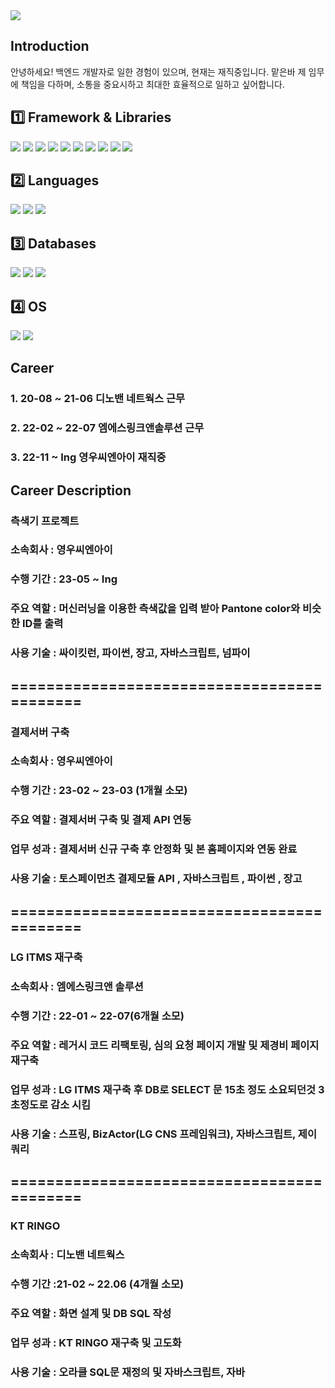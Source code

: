 <img src="https://capsule-render.vercel.app/api?type=slice&color=random&height=200&section=header&text=MCK0819&fontSize=90" />

## Introduction
안녕하세요! 백엔드 개발자로 일한 경험이 있으며, 현재는 재직중입니다.
맡은바 제 임무에 책임을 다하며, 소통을 중요시하고 최대한 효율적으로 일하고 싶어합니다.


## 1️⃣ Framework & Libraries
<img src="https://img.shields.io/badge/Django-092E20?style=flat&logo=Django&logoColor=white"/> <img src="https://img.shields.io/badge/Selenium-43B02A?style=flat&logo=selenium&logoColor=white"/> <img src="https://img.shields.io/badge/Celery-37814A?style=flat&logo=celery&logoColor=white"/> <img src="https://img.shields.io/badge/Numpy-013243?style=flat&logo=numpy&logoColor=white"/>
<img src="https://img.shields.io/badge/Pandas-150458?style=flat&logo=pandas&logoColor=white"/> <img src="https://img.shields.io/badge/Jupyter-F37626?style=flat&logo=jupyter&logoColor=white"/> <img src="https://img.shields.io/badge/Pycharm-000000?style=flat&logo=pycharm&logoColor=white"/>
<img src="https://img.shields.io/badge/Eclipse-2C2255?style=flat&logo=eclipseide&logoColor=white"/> <img src="https://img.shields.io/badge/VSCODE-007ACC?style=flat&logo=visualstudiocode&logoColor=white"/> <img src="https://img.shields.io/badge/Spring-6DB33F?style=flat&logo=Spring&logoColor=white"/>

## 2️⃣ Languages
<img src="https://img.shields.io/badge/Python-3776AB?style=flat&logo=Python&logoColor=white"/> <img src="https://img.shields.io/badge/Java-6DB33F?style=flat&logo=Java&logoColor=white"/> <img src="https://img.shields.io/badge/JavaScript-F7DF1E?style=flat&logo=javascript&logoColor=white"/>

## 3️⃣ Databases
<img src="https://img.shields.io/badge/Mysql-4479A1?style=flat&logo=mysql&logoColor=white"/> <img src="https://img.shields.io/badge/PostgreSQL-4169E1?style=flat&logo=postgresql&logoColor=white"/> <img src="https://img.shields.io/badge/Oracle-F80000?style=flat&logo=oracle&logoColor=white"/>

## 4️⃣ OS
<img src="https://img.shields.io/badge/Windows-0078D6?style=flat&logo=windows10&logoColor=white"/> <img src="https://img.shields.io/badge/MacOS-000000?style=flat&logo=macos&logoColor=white"/>

## Career
### 1. 20-08 ~ 21-06 디노밴 네트웍스 근무
### 2. 22-02 ~ 22-07 엠에스링크앤솔루션 근무
### 3. 22-11 ~ Ing   영우씨엔아이 재직중

## Career Description

### 측색기 프로젝트
### 소속회사 : 영우씨엔아이
### 수행 기간 : 23-05 ~ Ing
### 주요 역할 : 머신러닝을 이용한 측색값을 입력 받아 Pantone color와 비슷한 ID를 출력
### 사용 기술 : 싸이킷런, 파이썬, 장고, 자바스크립트, 넘파이

## ===========================================

### 결제서버 구축
### 소속회사 : 영우씨엔아이
### 수행 기간 : 23-02 ~ 23-03 (1개월 소모)
### 주요 역할 : 결제서버 구축 및 결제 API 연동
### 업무 성과 : 결제서버 신규 구축 후 안정화 및 본 홈페이지와 연동 완료
### 사용 기술 : 토스페이먼츠 결제모듈 API , 자바스크립트 , 파이썬 , 장고

## ===========================================
### LG ITMS 재구축
### 소속회사 : 엠에스링크앤 솔루션
### 수행 기간 : 22-01 ~ 22-07(6개월 소모)
### 주요 역할 : 레거시 코드 리팩토링, 심의 요청 페이지 개발 및 제경비 페이지 재구축
### 업무 성과 : LG ITMS 재구축 후 DB로 SELECT 문 15초 정도 소요되던것 3초정도로 감소 시킴
### 사용 기술 : 스프링, BizActor(LG CNS 프레임워크), 자바스크립트, 제이쿼리 

## ===========================================
### KT RINGO
### 소속회사 : 디노밴 네트웍스
### 수행 기간 :21-02 ~ 22.06 (4개월 소모)
### 주요 역할 : 화면 설계 및 DB SQL 작성
### 업무 성과 : KT RINGO 재구축 및 고도화
### 사용 기술 : 오라클 SQL문 재정의 및 자바스크립트, 자바
